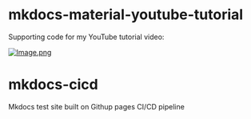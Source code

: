 # mkdocs-material-youtube-tutorial

Supporting code for my YouTube tutorial video:

[![Image.png](https://raw.githubusercontent.com/james-willett/mkdocs-material-youtube-tutorial/main/MkDocsMaterial_GH_Thumbnail.png)](https://www.youtube.com/watch?v=Q-YA_dA8C20)

# mkdocs-cicd
Mkdocs test site built on Githup pages CI/CD pipeline